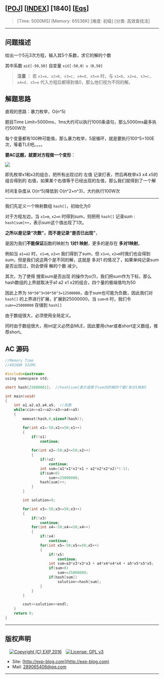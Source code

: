 ## [[POJ](http://poj.org/)] [[INDEX](https://github.com/lyy289065406/POJ-Solving-Reports)] [1840] [[Eqs](http://poj.org/problem?id=1840)]

> [Time: 5000MS] [Memory: 65536K] [难度: 初级] [分类: 高效查找法]

------

## 问题描述

给出一个5元3次方程，输入其5个系数，求它的解的个数

其中系数 `ai∈[-50,50]`  自变量 `xi∈[-50,0）∪（0,50]`


> **注意** ： 若 `x1=a, x2=b, x3=c, x4=d, x5=e` 时，与 `x1=b, x2=a, x3=c, x4=d, x5=e` 代入方程后都得到值0，那么他们视为不同的解。


## 解题思路

直观的思路：暴力枚举，O(n^5)

题目Time Limit=5000ms，1ms大约可以执行1000条语句，那么5000ms最多执行500W次

每个变量都有100种可能值，那么暴力枚举，5层循环，就是要执行100^5=100E次，等着TLE吧。。。。

 

**要AC这题，就要对方程做一个变形**：

![](/img/01.png)


即先枚举x1和x2的组合，把所有出现过的 左值 记录打表，然后再枚举x3 x4 x5的组合得到的 右值，如果某个右值等于已经出现的左值，那么我们就得到了一个解

时间复杂度从 O(n^5)降低到 O(n^2+n^3)，大约执行100W次


------


我们先定义一个映射数组 `hash[]`，初始化为0

对于方程左边，当 `x1=m`,  `x2=n` 时得到sum，则把用 `hash[]` 记录sum : `hash[sum]++`，表示sum这个值出现了1次。

**之所以是记录“次数”，而不是记录“是否已出现”**，

是因为我们**不能保证**函数的映射为 **1对1 映射**，更多的是存在 **多对1映射**。

例如当 `a1=a2` 时，`x1=m`, `x2=n` 我们得到了sum，但 `x1=n`, `x2=m`时我们也会得到sum，但是我们说这两个是不同的解，这就是 多对1 的情况了，如果单纯记录sum是否出现过，则会使得 解的个数 减少。

 

其次，为了使得 搜索sum是否出现 的操作为o(1)，我们把sum作为下标，那么hash数组的上界就取决于a1 a2 x1 x2的组合，四个量的极端值均为50

因此上界为 `50*50^3+50*50^3=12500000`，由于sum也可能为负数，因此我们对 `hash[]` 的上界进行扩展，扩展到25000000，当 `sum<0` 时，我们令 `sum+=25000000` 存储到 `hash[]`

由于数组很大，必须使用全局定义。

同时由于数组很大，用int定义必然会MLE，因此要用char或者short定义数组，推荐short。


## AC 源码


```c
//Memory Time
//49188K 532MS 

#include<iostream>
using namespace std;

short hash[25000001];  //hash[sum]表示值等于sum的的解的个数(多对1映射)

int main(void)
{
	int a1,a2,a3,a4,a5;  //系数
	while(cin>>a1>>a2>>a3>>a4>>a5)
	{
		memset(hash,0,sizeof(hash));

		for(int x1=-50;x1<=50;x1++)
		{
			if(!x1)
				continue;
			
			for(int x2=-50;x2<=50;x2++)
			{
				if(!x2)
					continue;
				int sum=(a1*x1*x1*x1 + a2*x2*x2*x2)*(-1);
				if(sum<0)
					sum+=25000000;
				hash[sum]++;
			}
		}

		int solution=0;

		for(int x3=-50;x3<=50;x3++)
		{
			if(!x3)
				continue;
			for(int x4=-50;x4<=50;x4++)
			{
				if(!x4)
					continue;
				for(int x5=-50;x5<=50;x5++)
				{
					if(!x5)
						continue;
					int sum=a3*x3*x3*x3 + a4*x4*x4*x4 + a5*x5*x5*x5;
					if(sum<0)
						sum+=25000000;
					if(hash[sum])
						solution+=hash[sum];
				}
			}
		}

		cout<<solution<<endl;
	}				
	return 0;
}
```

------

## 版权声明

　[![Copyright (C) EXP,2016](https://img.shields.io/badge/Copyright%20(C)-EXP%202016-blue.svg)](http://exp-blog.com)　[![License: GPL v3](https://img.shields.io/badge/License-GPL%20v3-blue.svg)](https://www.gnu.org/licenses/gpl-3.0)
  

- Site: [http://exp-blog.com](http://exp-blog.com) 
- Mail: <a href="mailto:289065406@qq.com?subject=[EXP's Github]%20Your%20Question%20（请写下您的疑问）&amp;body=What%20can%20I%20help%20you?%20（需要我提供什么帮助吗？）">289065406@qq.com</a>


------
